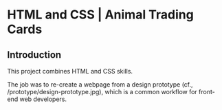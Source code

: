 # HTML and CSS | Animal Trading Cards

## Introduction

This project combines HTML and CSS skills.

The job was to re-create a webpage from a design prototype (cf., /prototype/design-prototype.jpg), which is a common workflow for front-end web developers.